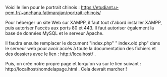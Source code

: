 Voici le lien pour le portrait chinois : https://etudiant.u-pem.fr/~anchana.fatimarajan/portrait-chinois/

Pour héberger un site Web sur XAMPP, il faut tout d'abord installer XAMPP, puis autoriser l'accès aux ports 80 et 443. Il faut autoriser également la base de données MySQL et le serveur Apache.

Il faudra ensuite remplacer le document "index.php" " index.old.php" dans le serveur web pour avoir accès à toute la documentation des fichiers et des dossiers avec le lien : http://localhost/ .

Puis, on crée notre propre page et lorqu'on va sur le lien suivant : http://localhost/nomdelapage.html . Cela devrait marcher !